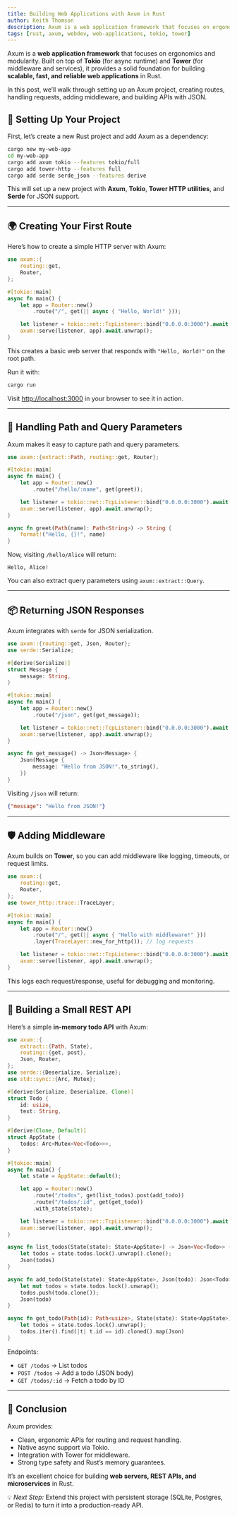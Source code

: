 ```yaml
---
title: Building Web Applications with Axum in Rust
author: Keith Thomson
description: Axum is a web application framework that focuses on ergonomics and modularity. Built on top of Tokio (for async runtime) and Tower (for middleware and services), it provides a solid foundation for building scalable, fast, and reliable web applications in Rust.
tags: [rust, axum, webdev, web-applications, tokio, tower]
---
```


Axum is a **web application framework** that focuses on ergonomics and modularity. Built on top of **Tokio** (for async runtime) and **Tower** (for middleware and services), it provides a solid foundation for building **scalable, fast, and reliable web applications** in Rust.  

In this post, we’ll walk through setting up an Axum project, creating routes, handling requests, adding middleware, and building APIs with JSON.  


## 🔧 Setting Up Your Project  

First, let’s create a new Rust project and add Axum as a dependency:  

```bash
cargo new my-web-app
cd my-web-app
cargo add axum tokio --features tokio/full
cargo add tower-http --features full
cargo add serde serde_json --features derive
```  

This will set up a new project with **Axum**, **Tokio**, **Tower HTTP utilities**, and **Serde** for JSON support.  

---

## 🌍 Creating Your First Route  

Here’s how to create a simple HTTP server with Axum:  

```rust
use axum::{
    routing::get,
    Router,
};

#[tokio::main]
async fn main() {
    let app = Router::new()
        .route("/", get(|| async { "Hello, World!" }));

    let listener = tokio::net::TcpListener::bind("0.0.0.0:3000").await.unwrap();
    axum::serve(listener, app).await.unwrap();
}
```

This creates a basic web server that responds with `"Hello, World!"` on the root path.  

Run it with:  

```bash
cargo run
```  

Visit [http://localhost:3000](http://localhost:3000) in your browser to see it in action.  

---

## 🔗 Handling Path and Query Parameters  

Axum makes it easy to capture path and query parameters.  

```rust
use axum::{extract::Path, routing::get, Router};

#[tokio::main]
async fn main() {
    let app = Router::new()
        .route("/hello/:name", get(greet));

    let listener = tokio::net::TcpListener::bind("0.0.0.0:3000").await.unwrap();
    axum::serve(listener, app).await.unwrap();
}

async fn greet(Path(name): Path<String>) -> String {
    format!("Hello, {}!", name)
}
```

Now, visiting `/hello/Alice` will return:  

```
Hello, Alice!
```  

You can also extract query parameters using `axum::extract::Query`.  

---

## 📦 Returning JSON Responses  

Axum integrates with `serde` for JSON serialization.  

```rust
use axum::{routing::get, Json, Router};
use serde::Serialize;

#[derive(Serialize)]
struct Message {
    message: String,
}

#[tokio::main]
async fn main() {
    let app = Router::new()
        .route("/json", get(get_message));

    let listener = tokio::net::TcpListener::bind("0.0.0.0:3000").await.unwrap();
    axum::serve(listener, app).await.unwrap();
}

async fn get_message() -> Json<Message> {
    Json(Message {
        message: "Hello from JSON!".to_string(),
    })
}
```

Visiting `/json` will return:  

```json
{"message": "Hello from JSON!"}
```  

---

## 🛡 Adding Middleware  

Axum builds on **Tower**, so you can add middleware like logging, timeouts, or request limits.  

```rust
use axum::{
    routing::get,
    Router,
};
use tower_http::trace::TraceLayer;

#[tokio::main]
async fn main() {
    let app = Router::new()
        .route("/", get(|| async { "Hello with middleware!" }))
        .layer(TraceLayer::new_for_http()); // log requests

    let listener = tokio::net::TcpListener::bind("0.0.0.0:3000").await.unwrap();
    axum::serve(listener, app).await.unwrap();
}
```

This logs each request/response, useful for debugging and monitoring.  

---

## 🔨 Building a Small REST API  

Here’s a simple **in-memory todo API** with Axum:  

```rust
use axum::{
    extract::{Path, State},
    routing::{get, post},
    Json, Router,
};
use serde::{Deserialize, Serialize};
use std::sync::{Arc, Mutex};

#[derive(Serialize, Deserialize, Clone)]
struct Todo {
    id: usize,
    text: String,
}

#[derive(Clone, Default)]
struct AppState {
    todos: Arc<Mutex<Vec<Todo>>>,
}

#[tokio::main]
async fn main() {
    let state = AppState::default();

    let app = Router::new()
        .route("/todos", get(list_todos).post(add_todo))
        .route("/todos/:id", get(get_todo))
        .with_state(state);

    let listener = tokio::net::TcpListener::bind("0.0.0.0:3000").await.unwrap();
    axum::serve(listener, app).await.unwrap();
}

async fn list_todos(State(state): State<AppState>) -> Json<Vec<Todo>> {
    let todos = state.todos.lock().unwrap().clone();
    Json(todos)
}

async fn add_todo(State(state): State<AppState>, Json(todo): Json<Todo>) -> Json<Todo> {
    let mut todos = state.todos.lock().unwrap();
    todos.push(todo.clone());
    Json(todo)
}

async fn get_todo(Path(id): Path<usize>, State(state): State<AppState>) -> Option<Json<Todo>> {
    let todos = state.todos.lock().unwrap();
    todos.iter().find(|t| t.id == id).cloned().map(Json)
}
```

Endpoints:  
- `GET /todos` → List todos  
- `POST /todos` → Add a todo (JSON body)  
- `GET /todos/:id` → Fetch a todo by ID  

---

## 🏁 Conclusion  

Axum provides:  
- Clean, ergonomic APIs for routing and request handling.  
- Native async support via Tokio.  
- Integration with Tower for middleware.  
- Strong type safety and Rust’s memory guarantees.  

It’s an excellent choice for building **web servers, REST APIs, and microservices** in Rust.  

💡 *Next Step:* Extend this project with persistent storage (SQLite, Postgres, or Redis) to turn it into a production-ready API.